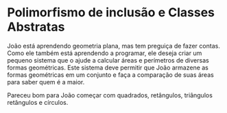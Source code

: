 # Polimorfismo de inclusão e Classes Abstratas

João está aprendendo geometria plana, mas tem preguiça de fazer contas. Como ele também está aprendendo a programar, ele deseja criar um pequeno sistema que o ajude a calcular áreas e perímetros de diversas formas geométricas. Este sistema deve permitir que João armazene as formas geométricas em um conjunto e faça a comparação de suas áreas para saber quem é a maior.

Pareceu bom para João começar com quadrados, retângulos, triângulos retângulos e círculos.

